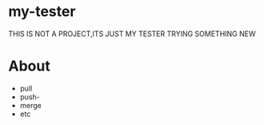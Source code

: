 # my-tester

THIS IS NOT A PROJECT,ITS JUST MY TESTER TRYING SOMETHING NEW


# About

- pull
- push-
- merge
- etc
